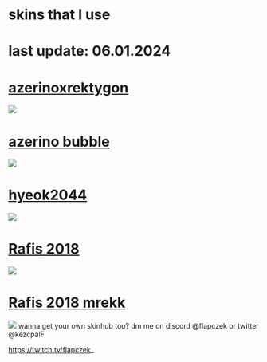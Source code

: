 # skins that I use 

# last update: 06.01.2024

# [azerinoxrektygon](https://drive.google.com/file/d/1NEvfAcxWS8rQyQqjc_4tQW7Y_4bQaRVK/view?usp=sharing)
![](https://i.imgur.com/9o6U0wz.jpg)

# [azerino bubble](https://drive.google.com/file/d/1mgDG9UEpRQPgwW4gmAF7YAl07vXs_5XF/view?usp=sharing)
![](https://i.imgur.com/ZPKVwjB.jpg)

# [hyeok2044](https://cdn.discordapp.com/attachments/1020916165150789632/1187747505929211995/hyeok2044.osk?ex=65980310&is=65858e10&hm=6cfe65b6303cc9d742b1ab811010a834477c9abe2ab0573beb8653ddb8a9d6fa&)
![](https://i.imgur.com/y8Mjm4L.jpg)

# [Rafis 2018](https://drive.google.com/file/d/1Bo3Dch0Mv1wyvwmDJZ2HXi5UwJZ56wOu/view?usp=sharing)
![](https://i.imgur.com/stuPCNH.jpg)

# [Rafis 2018 mrekk](https://drive.google.com/file/d/1qJdiwKfVVwqjMqn6I0u5j_Goj-U2MnJh/view?usp=sharing)
![](https://i.imgur.com/BfwhBSM.png)
wanna get your own skinhub too? dm me on discord @flapczek or twitter @kezcpalF

https://twitch.tv/flapczek_
